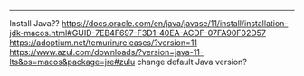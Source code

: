 ----

Install Java??
https://docs.oracle.com/en/java/javase/11/install/installation-jdk-macos.html#GUID-7EB4F697-F3D1-40EA-ACDF-07FA90F02D57
https://adoptium.net/temurin/releases/?version=11
https://www.azul.com/downloads/?version=java-11-lts&os=macos&package=jre#zulu
change default Java version?



